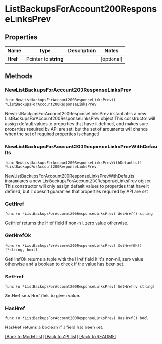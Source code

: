 # ListBackupsForAccount200ResponseLinksPrev

## Properties

Name | Type | Description | Notes
------------ | ------------- | ------------- | -------------
**Href** | Pointer to **string** |  | [optional] 

## Methods

### NewListBackupsForAccount200ResponseLinksPrev

`func NewListBackupsForAccount200ResponseLinksPrev() *ListBackupsForAccount200ResponseLinksPrev`

NewListBackupsForAccount200ResponseLinksPrev instantiates a new ListBackupsForAccount200ResponseLinksPrev object
This constructor will assign default values to properties that have it defined,
and makes sure properties required by API are set, but the set of arguments
will change when the set of required properties is changed

### NewListBackupsForAccount200ResponseLinksPrevWithDefaults

`func NewListBackupsForAccount200ResponseLinksPrevWithDefaults() *ListBackupsForAccount200ResponseLinksPrev`

NewListBackupsForAccount200ResponseLinksPrevWithDefaults instantiates a new ListBackupsForAccount200ResponseLinksPrev object
This constructor will only assign default values to properties that have it defined,
but it doesn't guarantee that properties required by API are set

### GetHref

`func (o *ListBackupsForAccount200ResponseLinksPrev) GetHref() string`

GetHref returns the Href field if non-nil, zero value otherwise.

### GetHrefOk

`func (o *ListBackupsForAccount200ResponseLinksPrev) GetHrefOk() (*string, bool)`

GetHrefOk returns a tuple with the Href field if it's non-nil, zero value otherwise
and a boolean to check if the value has been set.

### SetHref

`func (o *ListBackupsForAccount200ResponseLinksPrev) SetHref(v string)`

SetHref sets Href field to given value.

### HasHref

`func (o *ListBackupsForAccount200ResponseLinksPrev) HasHref() bool`

HasHref returns a boolean if a field has been set.


[[Back to Model list]](../README.md#documentation-for-models) [[Back to API list]](../README.md#documentation-for-api-endpoints) [[Back to README]](../README.md)


